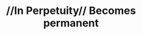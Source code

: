 ---
pid: PT185
title: "//In Perpetuity// Becomes permanent"
location_transcription: Penn Treaty Park
zipcode: '19123'
outside_phl: 
neighborhood: Northern Liberties,Loft District
age: 
age_range: 
instagram: 
image_file_name: PT_185.jpg
proposal_transcription: I would like this one to become permanent
topic: Unknown
topic_summary: '0'
type: Other No Form
keywords_other: permanent
credit: Grey Camma
image_labels: 
twitter: 
facebook: 
permalink: "/monuments/pt185/"
layout: item-page
---